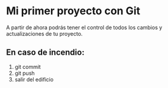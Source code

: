 # Mi primer proyecto con Git

A partir de ahora  podrás tener el control de todos los cambios y actualizaciones de tu proyecto.

## En caso de incendio:

1. git commit
2. git push
3. salir del edificio
